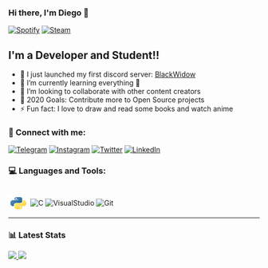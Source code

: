 ### Hi there, I'm Diego 👋

[![Spotify](https://img.shields.io/badge/Spotify-1ED760?&style=for-the-badge&logo=spotify&logoColor=white)](https://open.spotify.com/user/diegomirhan)
[![Steam](https://img.shields.io/badge/Steam-000000?style=for-the-badge&logo=steam&logoColor=white)](https://steamcommunity.com/id/diegomirhan)

## I'm a Developer and Student!!

- 🔭 I just launched my first discord server: [BlackWidow](https://discord.io/blackwidowbr)
- 🌱 I’m currently learning everything 🤣
- 👯 I’m looking to collaborate with other content creators
- 🥅 2020 Goals: Contribute more to Open Source projects
- ⚡ Fun fact: I love to draw and read some books and watch anime


### 💎 Connect with me:

[![Telegram](https://img.shields.io/badge/Telegram-2CA5E0?style=for-the-badge&logo=telegram&logoColor=white)](https://t.me/diegomirhan)
[![Instagram](https://img.shields.io/badge/Instagram-E4405F?style=for-the-badge&logo=instagram&logoColor=white)](https://instagram.com/diegomirhan)
[![Twitter](https://img.shields.io/badge/Twitter-1DA1F2?style=for-the-badge&logo=twitter&logoColor=white)](https://twitter.com/diegomirhan)
[![LinkedIn](https://img.shields.io/badge/LinkedIn-0077B5?style=for-the-badge&logo=linkedin&logoColor=white)](www.linkedin.com/in/diegomirhan)


### 💻 Languages and Tools:

<div style="display: inline_block"><br>
  <img align="center" alt="Python" height="30" width="40" src="https://raw.githubusercontent.com/devicons/devicon/master/icons/python/python-original.svg">
  <img align="center" alt="C" height="30" width="40" src="https://cdn.jsdelivr.net/gh/devicons/devicon/icons/c/c-original.svg">
  <img align="center" alt="VisualStudio" height="30" width="40" src="https://cdn.jsdelivr.net/gh/devicons/devicon/icons/visualstudio/visualstudio-plain.svg">
  <img align="center" alt="Git" height="30" width="40" src="https://cdn.jsdelivr.net/gh/devicons/devicon/icons/git/git-original.svg">
</div>

---

### 📊 Latest Stats

<div>
  <a href="https://github.com/diegormirhan">
  <img height="170em" src="https://github-readme-stats.vercel.app/api?username=diegormirhan&count_private=true&show_icons=true&theme=dracula"/>
  <img height="170em" src="https://github-readme-stats.vercel.app/api/top-langs/?username=diegormirhan&layout=compact&langs_count=7&theme=dracula"/>
</div>



